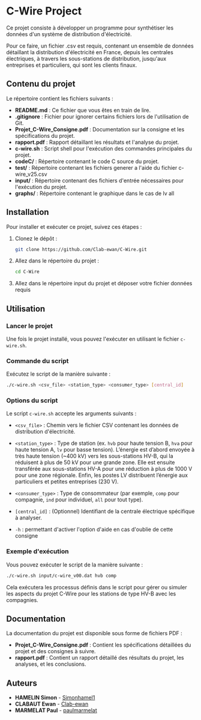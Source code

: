 
# C-Wire Project

Ce projet consiste à développer un programme pour synthétiser les données d'un système de distribution d'électricité.

Pour ce faire, un fichier .csv est requis, contenant un ensemble de données détaillant la distribution d'électricité en France, depuis les centrales électriques, à travers les sous-stations de distribution, jusqu'aux entreprises et particuliers, qui sont les clients finaux.

## Contenu du projet

Le répertoire contient les fichiers suivants :
- **README.md** : Ce fichier que vous êtes en train de lire.
- **.gitignore** : Fichier pour ignorer certains fichiers lors de l'utilisation de Git.
- **Projet_C-Wire_Consigne.pdf** : Documentation sur la consigne et les spécifications du projet.
- **rapport.pdf** : Rapport détaillant les résultats et l'analyse du projet.
- **c-wire.sh** : Script shell pour l'exécution des commandes principales du projet.
- **codeC/** : Répertoire contenant le code C source du projet.
- **test/** : Répertoire contenant les fichiers generer a l'aide du fichier c-wire_v25.csv
- **input/** : Répertoire contenant des fichiers d'entrée nécessaires pour l'exécution du projet.
- **graphs/** : Répertoire contenant le graphique dans le cas de lv all

## Installation

Pour installer et exécuter ce projet, suivez ces étapes :

1. Clonez le dépôt :
   ```bash
   git clone https://github.com/Clab-ewan/C-Wire.git
   ```

2. Allez dans le répertoire du projet :
   ```bash
   cd C-Wire
   ```

3. Allez dans le répertoire input du projet et déposer votre fichier données requis 

## Utilisation

### Lancer le projet

Une fois le projet installé, vous pouvez l'exécuter en utilisant le fichier `c-wire.sh`.

### Commande du script

Exécutez le script de la manière suivante :
```bash
./c-wire.sh <csv_file> <station_type> <consumer_type> [central_id]
```

### Options du script

Le script `c-wire.sh` accepte les arguments suivants :

- `<csv_file>` : Chemin vers le fichier CSV contenant les données de distribution d'électricité.
- `<station_type>` : Type de station (ex. `hvb` pour haute tension B, `hva` pour haute tension A, `lv` pour basse tension). L’énergie est d’abord envoyée à très haute tension (~400 kV) vers les sous-stations HV-B, qui la réduisent à plus de 50 kV pour une grande zone. Elle est ensuite transférée aux sous-stations HV-A pour une réduction à plus de 1000 V pour une zone régionale. Enfin, les postes LV distribuent l’énergie aux particuliers et petites entreprises (230 V).

- `<consumer_type>` : Type de consommateur (par exemple, `comp` pour compagnie, `ind` pour individuel, `all` pour tout type).

- `[central_id]` : (Optionnel) Identifiant de la centrale électrique spécifique à analyser.

- `-h` : permettant d'activer l'option d'aide en cas d'oublie de cette consigne

### Exemple d'exécution

Vous pouvez exécuter le script de la manière suivante :
```bash
./c-wire.sh input/c-wire_v00.dat hvb comp
```

Cela exécutera les processus définis dans le script pour gérer ou simuler les aspects du projet C-Wire pour les stations de type HV-B avec les compagnies.

## Documentation

La documentation du projet est disponible sous forme de fichiers PDF :
- **Projet_C-Wire_Consigne.pdf** : Contient les spécifications détaillées du projet et des consignes à suivre.
- **rapport.pdf** : Contient un rapport détaillé des résultats du projet, les analyses, et les conclusions.


## Auteurs

- **HAMELIN Simon**  - [Simonhamel1](https://github.com/Simonhamel1)
- **CLABAUT Ewan** - [Clab-ewan](https://github.com/Clab-ewan)
- **MARMELAT Paul** - [paulmarmelat](https://github.com/paulmarmelat)

